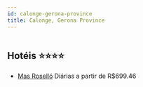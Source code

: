 ```yaml
---
id: calonge-gerona-province
title: Calonge, Gerona Province
---
```


<center><img src="https://assets.cosmos-data.com/50/2adca713b9d40ca64edae51be71ce440/JP741720.jpg" alt="" /></center>


## Hotéis ⭐️⭐️⭐️⭐️

-    [Mas Roselló](https://www.hurb.com/aud/https://www.hurb.com/hoteis/calonge/mas-rosello-JNP-JP741720?cmp=18055) Diárias a partir de R$699.46
   > 

